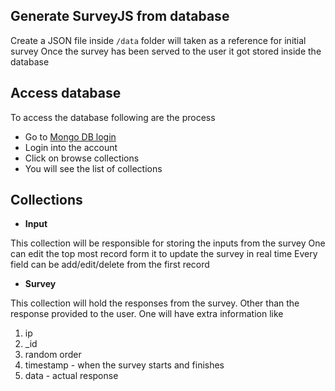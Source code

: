 ## Generate SurveyJS from database

Create a JSON file inside `/data` folder will taken as a reference for initial survey
Once the survey has been served to the user it got stored inside the database

## Access database
To access the database following are the process
- Go to [Mongo DB login](https://account.mongodb.com/account/login?nds=true)
- Login into the account
- Click on browse collections
- You will see the list of collections 

## Collections
- **Input**

This collection will be responsible for storing the inputs from the survey
One can edit the top most record form it to update the survey in real time
Every field can be add/edit/delete from the first record

- **Survey**

This collection will hold the responses from the survey. 
Other than the response provided to the user. One will have extra information like
  1. ip
  2. _id
  3. random order
  4. timestamp - when the survey starts and finishes
  5. data - actual response
